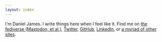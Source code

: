 ```yaml
---
layout: index
---
```


I'm Daniel James. I write things here when I feel like it. Find me on <a rel="me" href="https://botsin.space/@thzinc">the fediverse (Mastodon, et al.)</a>, [Twitter][twitter], [GitHub][github], [LinkedIn][linkedin], or [a myriad of other sites][find-me].

[twitter]: https://twitter.com/thzinc
[github]: https://github.com/thzinc
[linkedin]: https://www.linkedin.com/in/danielijames/
[find-me]: /find-me
